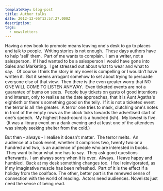 ```yaml
---
templateKey: blog-post
title: Author talks
date: 2012-12-06T12:57:27.000Z
description: 
tags: 
  - newsletters
---
```


Having a new book to promote means leaving one's desk to go to places and talk to people.  Writing stories is not enough.  These days authors have to help 'sell' them.  Part of me wants to complain.  I am a writer, not a salesperson.  If I had wanted to be a salesperson I would have gone into Sales and Marketing.  I get stressed out about what to wear and what to say.   Of course I think the story in my novel is compelling or I wouldn't have written it.  But it seems arrogant somehow to set about trying to persuade everyone else of that view.  Then there is the even greater worry that NO ONE WILL COME TO LISTEN ANYWAY.  Even ticketed events are not a guarantee of bums on seats.  People buy tickets on gusts of good intentions and interest, only to realise as the date approaches, that it is Aunt Agatha's eightieth or there's something good on the telly.  If it is not a ticketed event the terror is all  the greater.  A terror one tries to mask, clutching one's notes in front of the empty rows as the clock ticks towards the advertised start of one's speech.  My highest head-count is a hundred (ish).  My lowest is five.  (It was a library event on a dank evening and at least one of the attendees was simply seeking shelter from the cold.)

But then - always - I realise it doesn't matter.  The terror melts.  An audience at a book event, whether it comprises two, twenty two or a hundred and two, is an audience of people who are interested in books.  They want to hear what one has to say.  They ask good questions afterwards.  I am always sorry when it is over.  Always.  I leave happy and humbled.  Back at my desk something changes too.  I feel reinvigorated, as if my imaginative muscle has been refreshed.  Part of it is the effect if a holiday from the coalface. The other, better part is the renewed sense of connection with the world of reading.  Actors need audiences. Novelists just need the sense of being read.
